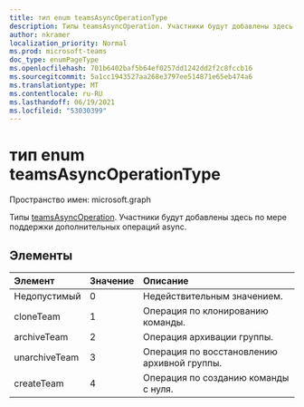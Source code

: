 ```yaml
---
title: тип enum teamsAsyncOperationType
description: Типы teamsAsyncOperation. Участники будут добавлены здесь по мере поддержки дополнительных операций async.
author: nkramer
localization_priority: Normal
ms.prod: microsoft-teams
doc_type: enumPageType
ms.openlocfilehash: 701b6402baf5b64ef0257dd1242dd2f2c8fccb16
ms.sourcegitcommit: 5a1cc1943527aa268e3797ee514871e65eb474a6
ms.translationtype: MT
ms.contentlocale: ru-RU
ms.lasthandoff: 06/19/2021
ms.locfileid: "53030399"
---
```

# <a name="teamsasyncoperationtype-enum-type"></a>тип enum teamsAsyncOperationType

Пространство имен: microsoft.graph



Типы [teamsAsyncOperation](teamsasyncoperation.md). Участники будут добавлены здесь по мере поддержки дополнительных операций async.

## <a name="members"></a>Элементы

| Элемент | Значение| Описание |
|:---------------|:--------|:----------|
|Недопустимый|0|Недействительным значением.|
|cloneTeam|1|Операция по клонированию команды.|
|archiveTeam|2|Операция архивации группы.|
|unarchiveTeam|3|Операция по восстановлению архивной группы.|
|createTeam|4 |Операция по созданию команды с нуля.|
